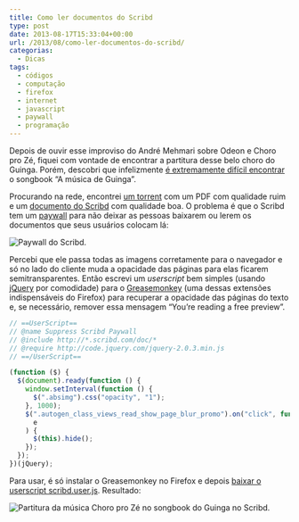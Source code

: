 ```yaml
---
title: Como ler documentos do Scribd
type: post
date: 2013-08-17T15:33:04+00:00
url: /2013/08/como-ler-documentos-do-scribd/
categorias:
  - Dicas
tags:
  - códigos
  - computação
  - firefox
  - internet
  - javascript
  - paywall
  - programação
---
```


<span class="embed-youtube" style="text-align:center; display: block;"></span>

Depois de ouvir esse improviso do André Mehmari sobre Odeon e Choro pro Zé, fiquei com vontade de encontrar a partitura desse belo choro do Guinga. Porém, descobri que infelizmente [é extremamente difícil encontrar][1] o songbook “A música de Guinga”.

Procurando na rede, encontrei [um torrent][2] com um PDF com qualidade ruim e um [documento do Scribd][3] com qualidade boa. O problema é que o Scribd tem um [paywall][4] para não deixar as pessoas baixarem ou lerem os documentos que seus usuários colocam lá:

![Paywall do Scribd.](/wp-content/uploads/2013/08/free-preview-650x468.png)

Percebi que ele passa todas as imagens corretamente para o navegador e só no lado do cliente muda a opacidade das páginas para elas ficarem semitransparentes. Então escrevi um _userscript_ bem simples (usando [jQuery][6] por comodidade) para o [Greasemonkey][7] (uma dessas extensões indispensáveis do Firefox) para recuperar a opacidade das páginas do texto e, se necessário, remover essa mensagem “You’re reading a free preview”.

```javascript
// ==UserScript==
// @name Suppress Scribd Paywall
// @include http://*.scribd.com/doc/*
// @require http://code.jquery.com/jquery-2.0.3.min.js
// ==/UserScript==

(function ($) {
  $(document).ready(function () {
    window.setInterval(function () {
      $(".absimg").css("opacity", "1");
    }, 1000);
    $(".autogen_class_views_read_show_page_blur_promo").on("click", function (
      e
    ) {
      $(this).hide();
    });
  });
})(jQuery);
```

Para usar, é só instalar o Greasemonkey no Firefox e depois [baixar o userscript scribd.user.js][8]. Resultado:

![Partitura da música Choro pro Zé no songbook do Guinga no Scribd.](/wp-content/uploads/2013/08/choro-pro-ze-650x532.png)

[1]: http://www.violao.org/topic/6896-songbook-a-musica-de-guinga/
[2]: https://torrentz.eu/efd777a6a64d1dd7e53f358e388a6409925f5af6
[3]: http://pt.scribd.com/doc/47928303/Songbook-A-Musica-de-Guinga
[4]: /2013/07/como-ler-noticias-ilimitadas-de-folha-estadao-e-globo-sem-cadastro/
[6]: http://jquery.com/
[7]: https://addons.mozilla.org/en-US/firefox/addon/greasemonkey/
[8]: /wp-content/uploads/2013/08/scribd.user.js
